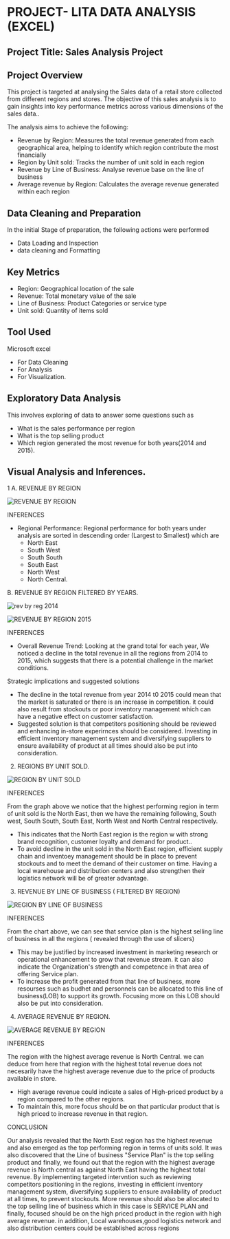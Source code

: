 # PROJECT- LITA DATA ANALYSIS (EXCEL)

## Project Title: Sales Analysis Project


## Project Overview
This project is targeted at analysing the Sales data of a retail store collected from different regions and stores. The objective of this sales analysis is to gain insights into key performance metrics across various dimensions of the sales data.. 

The analysis aims to achieve the following:
 * Revenue by Region: Measures the total revenue generated from each geographical area, helping to identify which region contribute the most financially
 * Region by Unit sold: Tracks the number of unit sold in each region
 * Revenue by Line of Business: Analyse revenue base on the line of business
 * Average revenue by Region: Calculates the average revenue generated within each region


## Data Cleaning and Preparation

In the initial Stage of preparation, the following actions were performed
* Data Loading and Inspection
* data cleaning and Formatting


## Key Metrics
 * Region: Geographical location of the sale
 * Revenue: Total monetary value of the sale
 * Line of Business: Product Categories or service type
 * Unit sold: Quantity of items sold


## Tool Used
Microsoft excel
 * For Data Cleaning
 * For Analysis
 * For Visualization.
 

## Exploratory Data Analysis
This involves exploring of data to answer some questions such as
* What is the sales performance per region
* What is the top selling product
* Which region generated the most revenue for both years(2014 and 2015).


## Visual Analysis and Inferences.
1 A. REVENUE BY REGION

![REVENUE BY REGION](https://github.com/user-attachments/assets/ccc1d071-5cfc-4d1b-828a-1aefc42175ec)


INFERENCES

* Regional Performance: Regional performance for both years under analysis are sorted in descending order (Largest to Smallest) which are
  * North East
  * South West
  * South South
  * South East
  * North West
  * North Central.
    

 B. REVENUE BY REGION FILTERED BY YEARS.

![rev by reg 2014](https://github.com/user-attachments/assets/b3c0826e-3794-433e-8efe-f41ddf001aae)


![REVENUE BY REGION 2015](https://github.com/user-attachments/assets/30b0c3d6-057e-4478-b9de-59c4e8c1dafe)


INFERENCES

* Overall Revenue Trend: Looking at the grand total for each year, We noticed a decline in the total revenue in all the regions from 2014 to 2015, which suggests that there is a potential challenge in the market conditions.

Strategic implications and suggested solutions

* The decline in the total revenue from year 2014  t0 2015 could mean that the market is saturated or there is an increase in competition. it could also result from stockouts or poor inventory management which can have a negative effect on customer satisfaction.
* Suggested solution is that competitors positioning should be reviewed and enhancing in-store experirnces should be considered. Investing in efficient inventory management system  and diversifying suppliers to ensure availability of product at all times should also be put into consideration.



2. REGIONS BY UNIT SOLD.

![REGION BY UNIT SOLD](https://github.com/user-attachments/assets/62b7fc1c-a031-4683-a293-61b3c952eda9)

INFERENCES

From the graph above we notice that the highest performing region in term of unit sold is the North East, then we have the remaining following, South west, South South, South East, North West and North Central respectively. 

* This indicates that the North East region is the region w with strong brand recognition, customer loyalty and demand for product..
* To avoid decline in the unit sold in the North East region, efficient supply chain and inventoey management should be in place to prevent stockouts and to meet the demand of their customer on time. Having a local warehouse and distribution centers and also strengthen their logistics network will be of greater advantage.



3. REVENUE BY LINE OF BUSINESS ( FILTERED BY REGION)

![REGION BY LINE OF BUSINESS](https://github.com/user-attachments/assets/74cdc162-5df9-4ae4-bddf-7883f8aaa543)

INFERENCES

From the chart above, we can see that service plan is the highest selling line of business in all the regions ( revealed through the use of slicers) 
* This may be justified by increased investment in marketing research or operational enhancement to grow that revenue stream. it can also indicate the Organization's strength and competence in that area of offering Service plan.
* To increase the profit generated from that line of business, more resourses such as budhet and personnels can be allocated to this line of business(LOB) to support its growth. Focusing more on this LOB should also be put into consideration.



4. AVERAGE REVENUE BY REGION.

![AVERAGE REVENUE BY REGION](https://github.com/user-attachments/assets/235ba731-d026-46f1-a441-2e1b4e0b4068)

INFERENCES

The region with the highest average revenue is North Central. we can deduce from here that region with the highest total revenue does not necesarily have the highest average revenue due to the price of products available in store. 

* High average revenue could indicate a sales of High-priced product by a region compared to the other regions.
* To maintain this, more focus should be on that particular product that is high priced to increase revenue in that region.


CONCLUSION

Our analysis revealed that the North East region has the highest revenue  and also emerged as the top performing region in terms of units sold. It was also discovered that the Line of business "Service Plan" is the top selling product and finally, we found out that the region with the highest average revenue is North central as against North East having the highest total revenue. By implementing targeted intervntion such as reviewing competitors positioning in the regions, investing in efficient inventory management system, diversifying suppliers to ensure availability of product at all times, to prevent stockouts. More revenue should also be allocated to the top selling line of business which in this case is SERVICE PLAN and finally, focused should be on the high priced product in the region with high average revenue. in addition, Local warehouses,good logistics network and also distribution centers could be established across regions 






